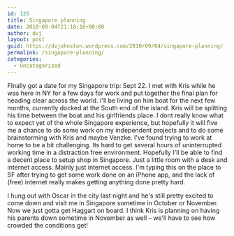 ```yaml
---
id: 125
title: Singapore planning
date: 2010-09-04T21:18:16+00:00
author: dvj
layout: post
guid: https://dvjohnston.wordpress.com/2010/09/04/singapore-planning/
permalink: /singapore-planning/
categories:
  - Uncategorized
---
```

FInally got a date for my Singapore trip: Sept 22. I met with Kris while he was here in NY for a few days for work and put together the final plan for heading clear across the world. I'll be living on him boat for the next few months, currently docked at the South end of the island. Kris will be splitting his time between the boat and his girlfriends place. I dont really know what to expect yet of the whole Singapore experience, but hopefully it will five me a chance to do some work on my independent projects and to do some brainstorming with Kris and maybe Venzke. I've found trying to work at home to be a bit challenging. Its hard to get several hours of uninterrupted working time in a distraction free environment. Hopefully I'll be able to find a decent place to setup shop in Singapore. Just a little room with a desk and internet access. Mainly just internet access. I'm typing this on the place to SF after trying to get some work done on an iPhone app, and the lack of (free) internet really makes getting anything done pretty hard. 

I hung out with Oscar in the city last night and he's still pretty excited to come down and visit me in Singapore sometime in October or November. Now we just gotta get Haggart on board. I think Kris is planning on having his parents down sometime in November as well &#8211; we'll have to see how crowded the conditions get!